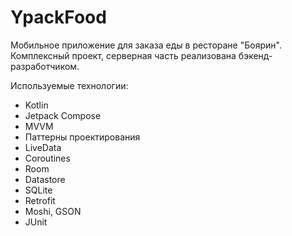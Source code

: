 # YpackFood
Мобильное приложение для заказа еды в ресторане "Боярин".
Комплексный проект, серверная часть реализована бэкенд-разработчиком.

Используемые технологии:
  - Kotlin
  - Jetpack Compose
  - MVVM
  - Паттерны проектирования
  - LiveData
  - Coroutines
  - Room
  - Datastore
  - SQLite
  - Retrofit
  - Moshi, GSON
  - JUnit
